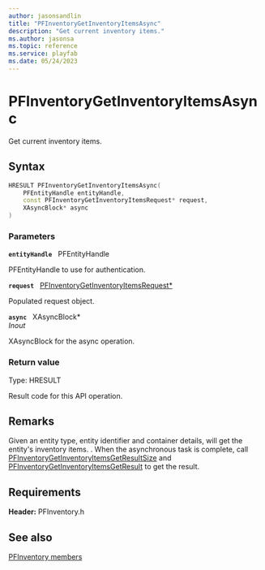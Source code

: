 ```yaml
---
author: jasonsandlin
title: "PFInventoryGetInventoryItemsAsync"
description: "Get current inventory items."
ms.author: jasonsa
ms.topic: reference
ms.service: playfab
ms.date: 05/24/2023
---
```


# PFInventoryGetInventoryItemsAsync  

Get current inventory items.  

## Syntax  
  
```cpp
HRESULT PFInventoryGetInventoryItemsAsync(  
    PFEntityHandle entityHandle,  
    const PFInventoryGetInventoryItemsRequest* request,  
    XAsyncBlock* async  
)  
```  
  
### Parameters  
  
**`entityHandle`** &nbsp; PFEntityHandle  
  
PFEntityHandle to use for authentication.  
  
**`request`** &nbsp; [PFInventoryGetInventoryItemsRequest*](../../pfinventorytypes/structs/pfinventorygetinventoryitemsrequest.md)  
  
Populated request object.  
  
**`async`** &nbsp; XAsyncBlock*  
*_Inout_*  
  
XAsyncBlock for the async operation.  
  
  
### Return value
Type: HRESULT
  
Result code for this API operation.
  
## Remarks  
  
Given an entity type, entity identifier and container details, will get the entity's inventory items. . When the asynchronous task is complete, call [PFInventoryGetInventoryItemsGetResultSize](pfinventorygetinventoryitemsgetresultsize.md) and [PFInventoryGetInventoryItemsGetResult](pfinventorygetinventoryitemsgetresult.md) to get the result.
  
## Requirements  
  
**Header:** PFInventory.h
  
## See also  
[PFInventory members](../pfinventory_members.md)  

  
  
